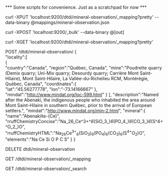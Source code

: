 *** Some scripts for convenience. Just as a scratchpad for now ***


curl -XPUT 'localhost:9200/dtdi/mineral-observation/_mapping?pretty' --data-binary @mappings/mineral-observation.json 


curl -XPOST 'localhost:9200/_bulk' --data-binary @[out]



curl -XGET 'localhost:9200/dtdi/mineral-observation/_mapping?pretty'




POST /dtdi/mineral-observation/
{  
  "locality":[  
    {  
      "country":"Canada",
      "region":"Québec, Canada",
      "mine":"Poudrette quarry (Demix quarry; Uni-Mix quarry; Desourdy quarry; Carrière Mont Saint-Hilaire), Mont Saint-Hilaire, La Vallée-du-Richelieu RCM, Montérégie, Québec, Canada",
      "coordinates":{  
        "lat":"45.56277778",
        "lon":"-73.14166667"
      },
      "mindat":"http://www.mindat.org/loc-599.html"
    }
  ],
  "description":"Named after the Abenaki, the indigenous people who inhabited the area around Mont Saint-Hilaire in southern Québec, prior to the arrival of European settlers.",
  "mindat":"http://www.mindat.org/min-2.html",
  "mineral":{  
    "name":"Abenakiite-(Ce)",
    "rruffChemistryConcise":"Na_26_Ce^3+^_6_(SiO_3_)_6_(PO_4_)_6_(CO_3_)_6_(S^4+^O_2_)O",
    "rruffChemistryHTML":"Na<sub>26</sub>Ce<sup>3+</sup><sub>6</sub>(SiO<sub>3</sub>)<sub>6</sub>(PO<sub>4</sub>)<sub>6</sub>(CO<sub>3</sub>)<sub>6</sub>(S<sup>4+</sup>O<sub>2</sub>)O",
    "elements":"Na Ce Si O P C S"
  }
}

DELETE dtdi/mineral-observation

GET /dtdi/mineral-observation/_mapping

GET /dtdi/mineral-observation/_search